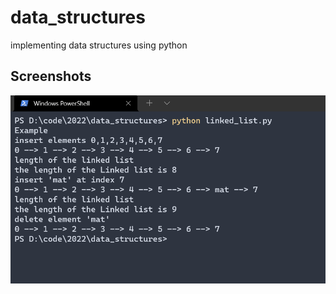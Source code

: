 # data_structures
implementing data structures using python


## Screenshots

![Linked List](https://github.com/akshayCODE27/blob_files/blob/main/data_structures/screenshots/link_list.png?raw=true)


